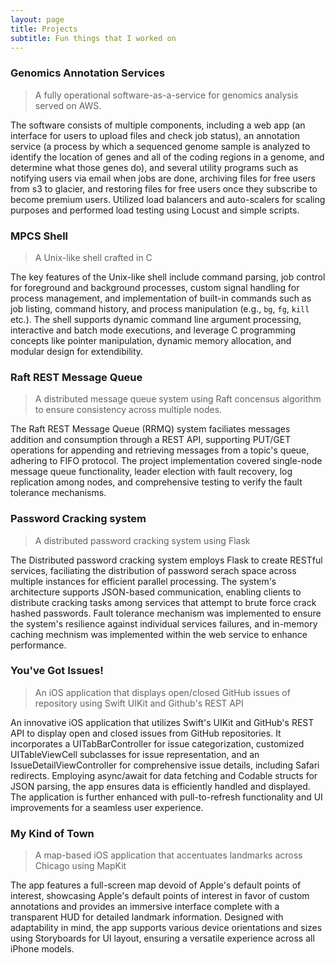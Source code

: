 ```yaml
---
layout: page
title: Projects
subtitle: Fun things that I worked on
---
```


### Genomics Annotation Services

> A fully operational software-as-a-service for genomics analysis served on AWS. 

The software consists of multiple components, including a web app (an interface for users to upload files and check job status), an annotation service (a process by which a sequenced genome sample is analyzed to identify the location of genes and all of the coding regions in a genome, and determine what those genes do), and several utility programs such as notifying users via email when jobs are done, archiving files for free users from s3 to glacier, and restoring files for free users once they subscribe to become premium users. Utilized load balancers and auto-scalers for scaling purposes and performed load testing using Locust and simple scripts. 


### MPCS Shell

> A Unix-like shell crafted in C

The key features of the Unix-like shell include command parsing, job control for foreground and background processes, custom signal handling for process management, and implementation of built-in commands such as job listing, command history, and process manipulation (e.g., `bg`, `fg`, `kill` etc.). The shell supports dynamic command line argument processing, interactive and batch mode executions, and leverage C programming concepts like pointer manipulation, dynamic memory allocation, and modular design for extendibility.


### Raft REST Message Queue

> A distributed message queue system using Raft concensus algorithm to ensure consistency across multiple nodes.

The Raft REST Message Queue (RRMQ) system faciliates messages addition and consumption through a REST API, supporting PUT/GET operations for appending and retrieving messages from a topic's queue, adhering to FIFO protocol. The project implementation covered single-node message queue functionality, leader election with fault recovery, log replication among nodes, and comprehensive testing to verify the fault tolerance mechanisms.


### Password Cracking system

> A distributed password cracking system using Flask

The Distributed password cracking system employs Flask to create RESTful services, faciliating the distribution of password serach space across multiple instances for efficient parallel processing. The system's architecture supports JSON-based communication, enabling clients to distribute cracking tasks among services that attempt to brute force crack hashed passwords. Fault tolerance mechanism was implemented to ensure the system's resilience against individual services failures, and in-memory caching mechnism was implemented within the web service to enhance performance.


### You've Got Issues!

> An iOS application that displays open/closed GitHub issues of repository using Swift UIKit and Github's REST API

An innovative iOS application that utilizes Swift's UIKit and GitHub's REST API to display open and closed issues from GitHub repositories. It incorporates a UITabBarController for issue categorization, customized UITableViewCell subclasses for issue representation, and an IssueDetailViewController for comprehensive issue details, including Safari redirects. Employing async/await for data fetching and Codable structs for JSON parsing, the app ensures data is efficiently handled and displayed. The application is further enhanced with pull-to-refresh functionality and UI improvements for a seamless user experience.


### My Kind of Town

> A map-based iOS application that accentuates landmarks across Chicago using MapKit

The app features a full-screen map devoid of Apple's default points of interest, showcasing Apple's default points of interest in favor of custom annotations and provides an immersive interface complete with a transparent HUD for detailed landmark information. Designed with adaptability in mind, the app supports various device orientations and sizes using Storyboards for UI layout, ensuring a versatile experience across all iPhone models.

